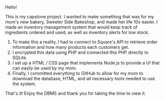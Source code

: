 Hello!

This is my capstone project.  I wanted to make something that was for my mom's new bakery, Sweeter Side Bakeshop, and made her life 10x easier.  I made an inventory 
management system that would keep track of ingredients ordered and used, as well as inventory alerts for low stock.  

1. To make this a reality, I had to connect to Square's API to retrieve order information and how many products each customers get.
2. I encrypted this data using PHP and connected this PHP directly to SQLite.
3. I set up a HTML / CSS page that implements Node.js to provide a UI that can easily be used by my mom.
4. Finally, I committed everything to GitHub to allow for my mom to download the database, HTML, and all necessary tools needed to use the system.

That's it!  Enjoy the DBMS and thank you for taking the time to view it.
